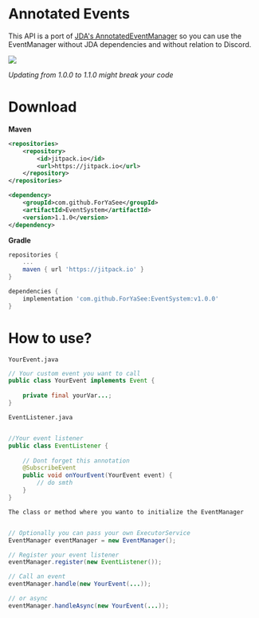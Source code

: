 # Annotated Events
This API is a port of [JDA's AnnotatedEventManager](https://github.com/DV8FromTheWorld/JDA/blob/master/src/main/java/net/dv8tion/jda/core/hooks/AnnotatedEventManager.java) so you can use the EventManager without JDA dependencies and without relation to Discord.

[![](https://jitpack.io/v/ForYaSee/EventSystem.svg)](https://jitpack.io/#ForYaSee/EventSystem)

*Updating from 1.0.0 to 1.1.0 might break your code*

# Download

**Maven**
```xml
<repositories>
    <repository>
	    <id>jitpack.io</id>
	    <url>https://jitpack.io</url>
	</repository>
</repositories>
```
```xml
<dependency>
    <groupId>com.github.ForYaSee</groupId>
    <artifactId>EventSystem</artifactId>
	<version>1.1.0</version>
</dependency>
```

**Gradle**
```gradle
repositories {
    ...
    maven { url 'https://jitpack.io' }
}

dependencies {
    implementation 'com.github.ForYaSee:EventSystem:v1.0.0'
}

```

# How to use?

`YourEvent.java`
```java
// Your custom event you want to call
public class YourEvent implements Event {
    
    private final yourVar...;
}
```


`EventListener.java`
```java

//Your event listener
public class EventListener {
    
    // Dont forget this annotation
    @SubscribeEvent
    public void onYourEvent(YourEvent event) {
        // do smth
    }
}

```


`The class or method where you wanto to initialize the EventManager`
```java

// Optionally you can pass your own ExecutorService
EventManager eventManager = new EventManager();

// Register your event listener
eventManager.register(new EventListener());

// Call an event
eventManager.handle(new YourEvent(...));

// or async
eventManager.handleAsync(new YourEvent(...));

```
